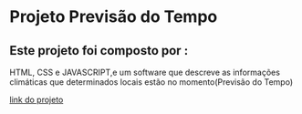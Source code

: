 <h1> Projeto Previsão do Tempo </h1>

<h2> Este projeto foi composto por : </h2>

 <p>  HTML, CSS e JAVASCRIPT,e um software que descreve as informações climáticas que determinados locais estão no momento(Previsão do Tempo) </p>
 
 <a href = "https://aaron-clima-tempo.netlify.app/"> link do projeto</a>
